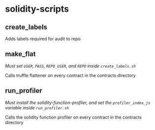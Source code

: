 # solidity-scripts

## create_labels

Adds labels required for audit to repo

## make_flat

_Must set `USER`, `PASS`, `REPO_USER`, and `REPO` inside `create_labels.sh`_

Calls truffle flattener on every contract in the contracts directory

## run_profiler

_Must install the solidity-function-profiler, and set the `profiler_index_js` variable inside `run_profiler.sh`_

Calls the solidity function profiler on every contract in the contracts directory
